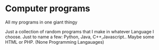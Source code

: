 # Computer programs
All my programs in one giant thingy 

Just a collection of random programs that I make in whatever Language I choose. 
Just to name a few:
Python, Java, C++,Javascript..
Maybe some HTML or PHP. (None Programming Langauages)

